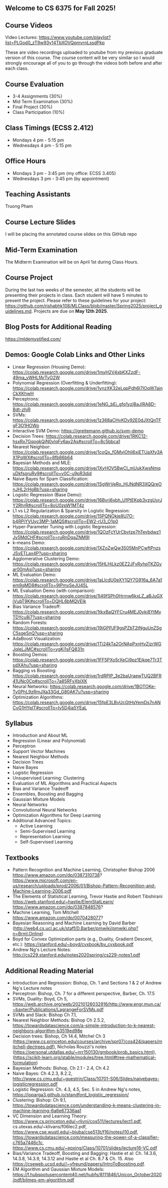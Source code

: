 ## Welcome to CS 6375 for Fall 2025!

## Course Videos
Video Lectures: https://www.youtube.com/playlist?list=PLGod0_zT9w93y14TbXOVQpmvrnLssdPkp

These are video recordings uploaded to youtube from my previous graduate version of this course. The course content will be very similar so I would strongly encourage all of you to go through the videos both before and after each class.

## Course Evaluation
- 3-4 Assignments (30%)
- Mid Term Examination (30%)
- Final Project (30%)
- Class Participation (10%)

## Class Timings (ECSS 2.412)
- Mondays 4 pm -  5:15 pm   
- Wednesdays 4 pm - 5:15 pm 

## Office Hours
- Mondays 3 pm -  3:45 pm  (my office: ECSS 3.405) 
- Wednesdays 3 pm - 3:45 pm (by appointment)

## Teaching Assistants
Truong Pham

## Course Lecture Slides
I will be placing the annotated course slides on this GitHub repo

## Mid-Term Examination
The Midterm Examination will be on April 1st during Class Hours. 

## Course Project
During the last two weeks of the semester, all the students will be presenting their projects in class. Each student will have 5 minutes to present the project.  Please refer to these guidelines for your project: https://github.com/rishabhk108/MLClass/blob/master/Spring2025/project_guidelines.md.
Projects are due on **May 12th 2025**.

## Blog Posts for Additional Reading
https://mldemystified.com/

## Demos: Google Colab Links and Other Links
- Linear Regression (Housing Demo): https://colab.research.google.com/drive/1myH2V4xbKXZzdF-49ma_vWHLfArTyO2W
- Polynomial Regression (Overfitting & Underfitting): https://colab.research.google.com/drive/1ynzXK32eLqpPdh6l7IOqW7ajnCkXKhwH
- Perceptrons: https://colab.research.google.com/drive/1eNG_bEj_gfq1yzjBaJlRA8D-Bdt-zhjR
- SVMs: https://colab.research.google.com/drive/1z368aCHvKDy92E0dJXtQnTFgF3O1HOWo
- Interactive SVM Demo: https://jgreitemann.github.io/svm-demo
- Decision Trees: https://colab.research.google.com/drive/1RKC12-hsxRx7GqogkQjN0ylqFy6ay2As#scrollTo=8c5bbca1
- Nearest Neighbor: https://colab.research.google.com/drive/1coQx_fGMyiOhli6xjETUaXfy3AX1PqWX#scrollTo=8fb86b64
- Bayesian Methods and MLE: https://colab.research.google.com/drive/1XyHOV5BwCI_mUukXwsNmquDkfsqruRv9#scrollTo=v0C-u9pR3djd
- Naive Bayes for Spam Classification: https://colab.research.google.com/drive/1SgWrVeRo_HUNdNR3XQQreOnJHL2rHgBb?usp=sharing
- Logistic Regression (Base Demo): https://colab.research.google.com/drive/16Bvri6xbh_UfPtEKpb3yzgUyrJY2RhrR#scrollTo=8oU0zpW1MT4z
- L1 vs L2 Regularization & Sparsity in Logistic Regression: https://colab.research.google.com/drive/15PQNOkje8U7O-b4RPiYVUyc3MP-1aMQS#scrollTo=EW2-rU3_O1p0
- Hyper-Parameter Tuning with Logistic Regression: https://colab.research.google.com/drive/1QOzFcYUrCbvtze7hTevbdwz1Jv5MdCHF#scrollTo=ruRnDqaZNM9l
- k-means Demo: https://colab.research.google.com/drive/1XZoZwQw3505MnPCwftPnzsJSyETLax4P?usp=sharing
- Agglomerative Clustering Demo: https://colab.research.google.com/drive/15HLHiLkz0EZ2JFvRyhpTKZGyar00mAsj?usp=sharing
- ML Evaluation Demo: https://colab.research.google.com/drive/1aLlcdU0eXY1QY7G916a_6A7a1em9qMD8#scrollTo=9IPmySeJU45L
- ML Evaluation Demo (with comparison): https://colab.research.google.com/drive/1I49fSPh0Hrrnw6kxLZ_aBJuGXjVubT9K#scrollTo=DQHL6bMQVEIk
- Bias Variance Tradeoff: https://colab.research.google.com/drive/1tkxBaQYFCru4MEJ0yki8YtMyTDYcu8i7?usp=sharing
- Random Forests: https://colab.research.google.com/drive/19iGPPJF9gsPZbT2tNguUnZSgC5sqeSnQ?usp=sharing
- AdaBoost Visualization: https://colab.research.google.com/drive/1Ti24kTa2OrNApPxnHvZizrWGJqIeLJMC#scrollTo=ygKi1sFQ831n
- Boosting Demos: https://colab.research.google.com/drive/1FF5PXo5rXeCi9pz1Ejkqe7Tr3TsdXAhu?usp=sharing
- Bagging vs Boosting: https://colab.research.google.com/drive/1rdRPIP_3e2baUraewTUQ2BFR41UNc0Cp#scrollTo=7a85RFyXblXK
- Neural Networks: https://colab.research.google.com/drive/1BOTOKe-Ty0PhL9zRmJXa33Gd_G80AK7u?usp=sharing
- Optimization Algorithms: https://colab.research.google.com/drive/15fpE3LBvUcGtHsYemDs7nANCvG1HYpIT#scrollTo=Iv5D4ia5YEaL
  
## Syllabus
- Introduction and About ML
- Regression (Linear and Polynomial)
- Perceptron
- Support Vector Machines
- Nearest Neighbor Methods
- Decision Trees
- Naive Bayes
- Logistic Regression
- Unsupervised Learning: Clustering
- Evaluation of ML Algorithms and Practical Aspects
- Bias and Variance Tradeoff
- Ensembles, Boosting and Bagging
- Gaussian Mixture Models
- Neural Networks
- Convolutional Neural Networks
- Optimization Algorithms for Deep Learning
- Additional Advanced Topics:
  - Active Learning
  - Semi-Supervised Learning
  - Representation Learning
  - Self-Supervised Learning

## Textbooks
- Pattern Recognition and Machine Learning, Christopher Bishop 2006
https://www.amazon.com/dp/0387310738?
https://www.microsoft.com/en-us/research/uploads/prod/2006/01/Bishop-Pattern-Recognition-and-Machine-Learning-2006.pdf
- The Elements of Statistical Learning, Trevor Hastie and Robert Tibshirani
https://web.stanford.edu/~hastie/ElemStatLearn/
https://www.amazon.com/dp/0387848576?
- Machine Learning, Tom Mitchell
https://www.amazon.com/dp/0070428077?
- Bayesian Reasoning and Machine Learning by David Barber (http://web4.cs.ucl.ac.uk/staff/D.Barber/pmwiki/pmwiki.php?n=Brml.Online)
- Boyd for Convex Optimization parts (e.g., Duality, Gradient Descent, etc.): https://stanford.edu/~boyd/cvxbook/bv_cvxbook.pdf
- Andrew Ng's Lecture Notes: http://cs229.stanford.edu/notes2020spring/cs229-notes1.pdf

## Additional Reading Material
- Introduction and Regression: Bishop, Ch. 1 and Sections 1 & 2 of Andrew Ng's Lecture notes
- Perceptron: Bishop, Ch. 7 for a different perspective, Barber, Ch. 17.5
- SVMs, Duality: Boyd, Ch 5, https://web.archive.org/web/20210126032916/http://www.engr.mun.ca/~baxter/Publications/LagrangeForSVMs.pdf
- SVMs and Slack: Bishop Ch 7.1,
- Nearest Neighbor Methods: Bishop Ch 2.5.2, https://towardsdatascience.com/a-simple-introduction-to-k-nearest-neighbors-algorithm-b3519ed98e
- Decision trees: Bishop, Ch 14.4, Mitchel Ch 3 (https://www.cs.princeton.edu/courses/archive/spr07/cos424/papers/mitchell-dectrees.pdf), Nicholas Rouzzi's notes (https://personal.utdallas.edu/~nrr150130/gmbook/prob_basics.html), (https://scikit-learn.org/stable/modules/tree.html#tree-mathematical-formulation)
- Bayesian Methods: Bishop, Ch 2.1 - 2.4, Ch 4.2
- Naive Bayes: Ch 4.2.3, 8.2.2, http://www.cs.cmu.edu/~guestrin/Class/10701-S06/Slides/naivebayes-logisticregression.pdf
- Logistic Regression: Ch. 4.3, 4.5, Sec. 5 in Andrew Ng's notes, https://joparga3.github.io/standford_logistic_regression/
- Clustering: Bishop: Ch 9.1, https://towardsdatascience.com/understanding-k-means-clustering-in-machine-learning-6a6e67336aa1
- VC Dimension and Learning Theory: https://www.cs.princeton.edu/~rlivni/cos511/lectures/lect1.pdf, cs.utexas.edu/~klivans/f06lec2.pdf, https://www.cse.wustl.edu/~bjuba/cse513t/f16/notes/l10.pdf, https://towardsdatascience.com/measuring-the-power-of-a-classifier-c765a7446c1c, https://www.cs.cmu.edu/~epxing/Class/10701/slides/lecture16-VC.pdf
- Bias/Variance Tradeoff, Boosting and Bagging: Hastie et al: Ch. 14.3.6, 14.3.8, 14.3.9, 14.3.12 and Hastie et al Ch. 8.7 & Ch. 15. Also https://cseweb.ucsd.edu//~yfreund/papers/IntroToBoosting.pdf.
- EM Algorithm and Gaussian Mixture Models: https://f.hubspotusercontent40.net/hubfs/8111846/Unicon_October2020/pdf/bilmes-em-algorithm.pdf




